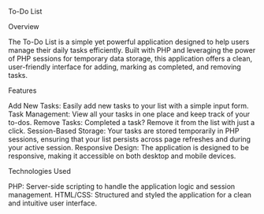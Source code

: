 To-Do List

Overview

The To-Do List is a simple yet powerful application designed to help users manage their daily tasks efficiently. Built with PHP and leveraging the power of PHP sessions for temporary data storage, this application offers a clean, user-friendly interface for adding, marking as completed, and removing tasks.

Features

Add New Tasks: Easily add new tasks to your list with a simple input form.
Task Management: View all your tasks in one place and keep track of your to-dos.
Remove Tasks: Completed a task? Remove it from the list with just a click.
Session-Based Storage: Your tasks are stored temporarily in PHP sessions, ensuring that your list persists across page refreshes and during your active session.
Responsive Design: The application is designed to be responsive, making it accessible on both desktop and mobile devices.

Technologies Used

PHP: Server-side scripting to handle the application logic and session management.
HTML/CSS: Structured and styled the application for a clean and intuitive user interface.
